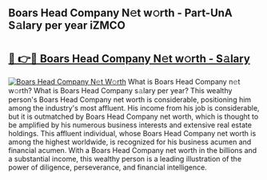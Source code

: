 ## Boars Head Company N𝚎t w𝚘rth - Part-UnA S𝚊lary per year iZMCO

# <h2><a href="http://gc570lg.nevu.top/?p=Boars+Head+Company">🔗 👉🔴 Boars Head Company N𝚎t w𝚘rth - S𝚊lary</a></h2>

[![Boars Head Company N𝚎t W𝚘rth](https://i.imgur.com/Oavwk0R.jpeg)](http://gc570lg.nevu.top/?p=Boars+Head+Company)
What is Boars Head Company n𝚎t w𝚘rth? What is Boars Head Company s𝚊lary per year?
This wealthy person's Boars Head Company net worth is considerable, positioning him among the industry's most affluent. His income from his job is considerable, but it is outmatched by Boars Head Company net worth, which is thought to be amplified by his numerous business interests and extensive real estate holdings. This affluent individual, whose Boars Head Company net worth is among the highest worldwide, is recognized for his business acumen and financial acumen. With a Boars Head Company net worth in the billions and a substantial income, this wealthy person is a leading illustration of the power of diligence, perseverance, and financial intelligence.
